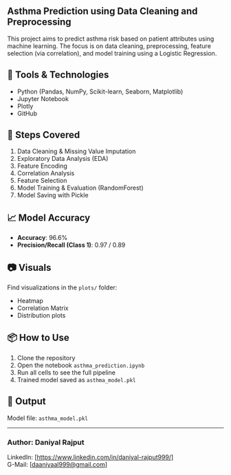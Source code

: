 ## Asthma Prediction using Data Cleaning and Preprocessing

This project aims to predict asthma risk based on patient attributes using machine learning. The focus is on data cleaning, preprocessing, feature selection (via correlation), and model training using a Logistic Regression.

## 🚀 Tools & Technologies
- Python (Pandas, NumPy, Scikit-learn, Seaborn, Matplotlib)
- Jupyter Notebook
- Plotly
- GitHub

## 🧠 Steps Covered
1. Data Cleaning & Missing Value Imputation
2. Exploratory Data Analysis (EDA)
3. Feature Encoding
4. Correlation Analysis
5. Feature Selection
6. Model Training & Evaluation (RandomForest)
7. Model Saving with Pickle

## 📈 Model Accuracy
- **Accuracy**: 96.6%
- **Precision/Recall (Class 1)**: 0.97 / 0.89

## 📷 Visuals
Find visualizations in the `plots/` folder:
- Heatmap
- Correlation Matrix
- Distribution plots

## 📦 How to Use
1. Clone the repository
2. Open the notebook `asthma_prediction.ipynb`
3. Run all cells to see the full pipeline
4. Trained model saved as `asthma_model.pkl`

## 📂 Output
Model file: `asthma_model.pkl`

---

### Author: Daniyal Rajput  
LinkedIn: [https://www.linkedin.com/in/daniyal-rajput999/]  
G-Mail: [daaniyaal999@gmail.com]
